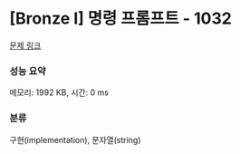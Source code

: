 # [Bronze I] 명령 프롬프트 - 1032 

[문제 링크](https://www.acmicpc.net/problem/1032) 

### 성능 요약

메모리: 1992 KB, 시간: 0 ms

### 분류

구현(implementation), 문자열(string)


